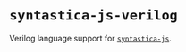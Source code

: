 # `syntastica-js-verilog`

Verilog language support for [`syntastica-js`](https://www.npmjs.com/package/@syntastica/core).
